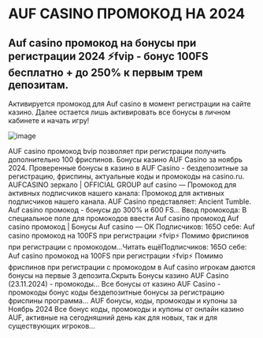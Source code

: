 # AUF CASINO ПРОМОКОД НА 2024

## Auf casino промокод на бонусы при регистрации 2024 ⚡️fvip - бонус 100FS бесплатно + до 250% к первым трем депозитам.

Активируется промокод для Auf casino в момент регистрации на сайте казино. Далее остается лишь активировать все бонусы в личном кабинете и начать игру!

![image](https://github.com/user-attachments/assets/22fe4e8b-708c-450a-9095-3bb7b6cc200e)

AUF casino промокод bvip позволяет при регистрации получить дополнительно 100 фриспинов.
Бонусы казино AUF Casino за ноябрь 2024. Проверенные бонусы в казино в AUF Casino - бездепозитные за регистрацию, фриспины, актуальные коды и промокоды на casino.ru.
AUFCASINO зеркало | OFFICIAL GROUP auf casino — Промокод для активных подписчиков нашего канала: Промокод для активных подписчиков нашего канала. AUF Casino представляет: Ancient Tumble.
Auf casino промокод - бонусы до 300% и 600 FS... Ввод промокода: В специальное поле для промокодов ввести Auf casino промокод Auf casino промокод | Бонусы Auf casino — OK
Подписчиков: 165О себе: Auf casino промокод на 100FS при регистрации ⚡️fvip⚡️ Помимо фриспинов при регистрации с промокодом...Читать ещёПодписчиков: 165О себе: Auf casino промокод на 100FS при регистрации ⚡️fvip⚡️ Помимо фриспинов при регистрации с промокодом в Auf casino игрокам даются бонусы на первые 3 депозита.Скрыть
Бонусы казино AUF Casino (23.11.2024) - промокоды...
Все бонусы от казино AUF Casino - промокоды бонус коды бездепозитные бонусы за регистрацию фриспины программа...
AUF бонусы, коды, промокоды и купоны за Ноябрь 2024
Все бонус коды, промокоды и купоны от онлайн казино AUF, активные на сегодняшний день как для новых, так и для существующих игроков...
